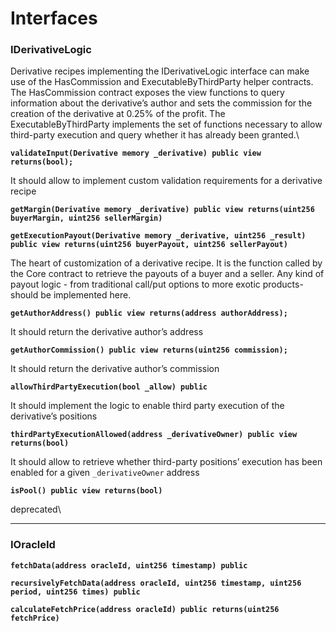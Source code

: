 # Interfaces

### **IDerivativeLogic**

Derivative recipes implementing the IDerivativeLogic interface can make use of the HasCommission and ExecutableByThirdParty helper contracts. The HasCommission contract exposes the view functions to query information about the derivative’s author and sets the commission for the creation of the derivative at 0.25% of the profit. The ExecutableByThirdParty implements the set of functions necessary to allow third-party execution and query whether it has already been granted.\


**`validateInput(Derivative memory _derivative) public view returns(bool);`**

It should allow to implement custom validation requirements for a derivative recipe

**`getMargin(Derivative memory _derivative) public view returns(uint256 buyerMargin, uint256 sellerMargin)`**

**`getExecutionPayout(Derivative memory _derivative, uint256 _result) public view returns(uint256 buyerPayout, uint256 sellerPayout)`**

The heart of customization of a derivative recipe. It is the function called by the Core contract to retrieve the payouts of a buyer and a seller. Any kind of payout logic - from traditional call/put options to more exotic products- should be implemented here.

**`getAuthorAddress() public view returns(address authorAddress);`**

It should return the derivative author’s address

**`getAuthorCommission() public view returns(uint256 commission);`**

It should return the derivative author’s commission

**`allowThirdPartyExecution(bool _allow) public`**

It should implement the logic to enable third party execution of the derivative’s positions

**`thirdPartyExecutionAllowed(address _derivativeOwner) public view returns(bool)`**

It should allow to retrieve whether third-party positions’ execution has been enabled for a given `_derivativeOwner` address

**`isPool() public view returns(bool)`**

deprecated\
****

### **IOracleId**

**`fetchData(address oracleId, uint256 timestamp) public`**

**`recursivelyFetchData(address oracleId, uint256 timestamp, uint256 period, uint256 times) public`**

**`calculateFetchPrice(address oracleId) public returns(uint256 fetchPrice)`**

